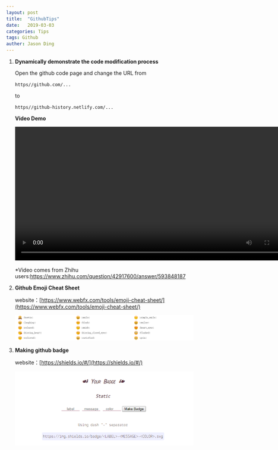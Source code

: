 ```yaml
---
layout: post
title:  "GithubTips"
date:   2019-03-03
categories: Tips
tags: Github
auther: Jason Ding
---
```


1. **Dynamically demonstrate the code modification process**

   Open the github code page and change the URL from

   ```
   https//github.com/...
   ```

   to

   ```
   https//github-history.netlify.com/...
   ```

   **Video Demo**

   <video src="https://zhihuxiazai.com/storage/downloader/videos/1077934316742447104/hd.mp4?attname=1077934316742447104.hd.mp4" width="750" height="360"
   controls="controls"></video> 

   *Video comes from Zhihu users:https://www.zhihu.com/question/42917600/answer/593848187



2. **Github Emoji Cheat Sheet**

   website：[https://www.webfx.com/tools/emoji-cheat-sheet/](https://www.webfx.com/tools/emoji-cheat-sheet/)

   ![](https://raw.githubusercontent.com/Sardingfish/Sardingfish.github.io/master/image/Others/Emoji.png)


3. **Making github badge**

   website：[https://shields.io/#/](https://shields.io/#/)

   ![](https://raw.githubusercontent.com/Sardingfish/Sardingfish.github.io/master/image/Others/badge.png)

